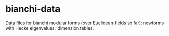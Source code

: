 bianchi-data
=============

Data files for bianchi modular forms (over Euclidean fields so far):
newforms with Hecke eigenvalues, dimension tables.

